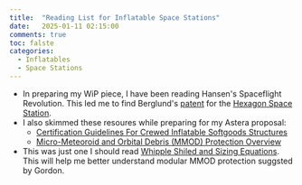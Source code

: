 ```yaml
---
title:  "Reading List for Inflatable Space Stations"
date:   2025-01-11 02:15:00
comments: true
toc: falste
categories:
  - Inflatables
  - Space Stations
---
```


- In preparing my WiP piece, I have been reading Hansen's Spaceflight Revolution. This led me to find Berglund's [patent](https://patents.google.com/patent/US3169725A/en) for the [Hexagon Space Station](https://patentimages.storage.googleapis.com/a4/81/3b/cbb51975e79b10/US3169725.pdf).
- I also skimmed these resoures while preparing for my Astera proposal:
  - [Certification Guidelines For Crewed Inflatable Softgoods Structures](https://ntrs.nasa.gov/citations/20220011425)
  - [Micro-Meteoroid and Orbital Debris (MMOD) Protection Overview](https://ntrs.nasa.gov/api/citations/20190001193/downloads/20190001193.pdf)
- This was just one I should read [Whipple Shiled and Sizing Equations](https://ntrs.nasa.gov/api/citations/19920010826/downloads/19920010826.pdf). This will help me better understand modular MMOD protection suggsted by Gordon.